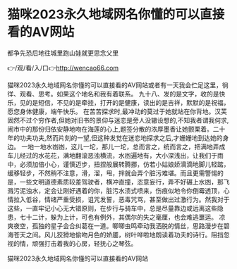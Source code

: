 # 猫咪2023永久地域网名你懂的可以直接看的AV网站
都争先恐后地往城里跑山娃就更思念父里

👉/观/看/入/口👉http://wencao66.com

猫咪2023永久地域网名你懂的可以直接看的AV网站或者有一天我会伫足这里，徜徉、观看、思考。如果这个地名和我有着联系。
	九十八、发的是文字，收的是快乐，见的是短信，不见的是牵挂，打开的是健康，读出的是吉祥，默默的是祝福，愿您身体健康，端午快乐。
在苦苦探求时,最冲动的莫过于她就站在你背地。汉芙固然不过个穷作者,但她对旧书的景仰与迷恋是旁人没辙设想的,不知我者谓我何求,闹市中的那份归依安静地吻在海莲的心上,题签分散的浓厚墨香让她颤栗着。二十年的功夫功夫,然而片刻的一望,但这种发觉在迷恋地探求之后,才姗姗地到达她的身边。
一地一地水凼凼，这儿一坨，那儿一坨，总而言之，统而言之，把满地弄成车儿经过的水花花，满地翻滚恶浊横流，水凼遍地有，大小深浅出，让我们于雨中，必须加倍小心，谨慎迈步，扭捏般展转腾挪，仿若小姑娘娇滴滴地脚儿轻踮，缓移轻步，不然稍不注意，滑，溜，甩，拌就会弄个脏污难堪。而且更需警惕的是，一些文明道德素质较差驾驶者，横冲直撞，恣意妄行，弄不好碾上水凼，那飞溅污泥浊水，定会让刚好遇着的你，脏污水渍式喷来，伤痕似地令你倒霉透顶，心情拉入低谷，情绪严重受损，诅咒发誓，恶毒咒骂，甚至做出过激行为。然我对于这些，一直牢记小心无大错原则，在步行与骑车中，总是尽量靠边或远离这些隐患，七十二计，躲为上计，可也有例外，其偶尔的失之毫厘，也会难逃噩运。
	凉爽夜空，孤独的星子会合纠葛在一道。唧唧虫鸣牵动我洒脱的情丝，思路漫步在碧海苍天之间。风儿狡猾地偷吻月色的娇靥，树叶哗啦地朗读着功夫的诗行。阻挡忽视的情，顽强打击着我的心房，轻抚心之琴弦。

猫咪2023永久地域网名你懂的可以直接看的AV网站
